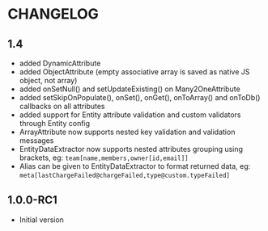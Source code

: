 CHANGELOG
=========

1.4
---------
* added DynamicAttribute
* added ObjectAttribute (empty associative array is saved as native JS object, not array)
* added onSetNull() and setUpdateExisting() on Many2OneAttribute
* added setSkipOnPopulate(), onSet(), onGet(), onToArray() and onToDb() callbacks on all attributes 
* added support for Entity attribute validation and custom validators through Entity config
* ArrayAttribute now supports nested key validation and validation messages
* EntityDataExtractor now supports nested attributes grouping using brackets, eg: `team[name,members,owner[id,email]]`
* Alias can be given to EntityDataExtractor to format returned data, eg: `meta[lastChargeFailed@chargeFailed,type@custom.typeFailed]`

1.0.0-RC1
---------
* Initial version